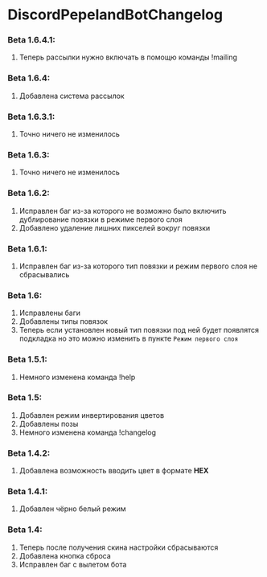 # DiscordPepelandBotChangelog

### Beta 1.6.4.1:
1. Теперь рассылки нужно включать в помощю команды !mailing

### Beta 1.6.4:
1. Добавлена система рассылок

### Beta 1.6.3.1:
1. Точно ничего не изменилось

### Beta 1.6.3:
1. Точно ничего не изменилось

### Beta 1.6.2:
1. Исправлен баг из-за которого не возможно было включить дублирование повязки в режиме первого слоя
2. Добавлено удаление лишних пикселей вокруг повязки

### Beta 1.6.1:
1. Исправлен баг из-за которого тип повязки и режим первого слоя не сбрасывались

### Beta 1.6:
1. Исправлены баги
2. Добавлены типы повязок
3. Теперь если установлен новый тип повязки под ней будет появлятся подкладка но это можно изменить в пункте `Режим первого слоя`

### Beta 1.5.1:
1. Немного изменена команда !help

### Beta 1.5:
1. Добавлен режим инвертирования цветов
2. Добавлены позы
3. Немного изменена команда !changelog

### Beta 1.4.2:
1. Добавлена возможность вводить цвет в формате **HEX**

### Beta 1.4.1:
1. Добавлен чёрно белый режим

### Beta 1.4:
1. Теперь после получения скина настройки сбрасываются
2. Добавлена кнопка сброса
3. Исправлен баг с вылетом бота
